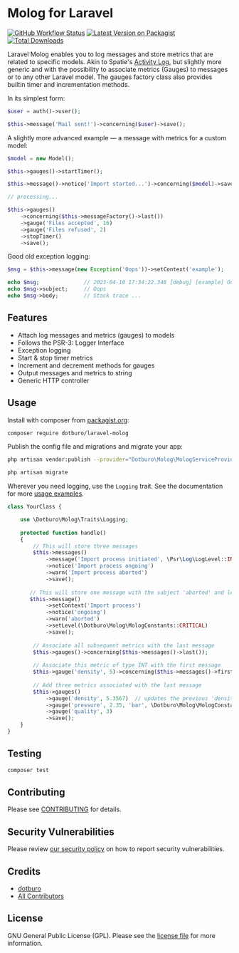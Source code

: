# Molog for Laravel

[![GitHub Workflow Status](https://img.shields.io/github/actions/workflow/status/dotburo/laravel-molog/run-tests.yml?branch=main&label=Tests&style=flat-square)](https://github.com/dotburo/laravel-molog/actions/workflows/run-tests.yml)
[![Latest Version on Packagist](https://img.shields.io/packagist/v/dotburo/laravel-molog.svg?style=flat-square&label=Version)](https://packagist.org/packages/dotburo/laravel-molog)
[![Total Downloads](https://img.shields.io/packagist/dt/dotburo/laravel-molog.svg?style=flat-square)](https://packagist.org/packages/dotburo/laravel-molog)

Laravel Molog enables you to log messages and store metrics that are related to specific models. Akin to Spatie's 
[Activity Log](https://github.com/spatie/laravel-activitylog), but slightly more generic and with the possibility to
associate metrics (Gauges) to messages or to any other Laravel model. The gauges factory class also provides builtin timer 
and incrementation methods.

In its simplest form:
```php
$user = auth()->user();

$this->message('Mail sent!')->concerning($user)->save();
```

A slightly more advanced example &mdash; a message with metrics for a custom model:
```php
$model = new Model();

$this->gauges()->startTimer();

$this->message()->notice('Import started...')->concerning($model)->save();

// processing...

$this->gauges()
    ->concerning($this->messageFactory()->last())
    ->gauge('Files accepted', 16)
    ->gauge('Files refused', 2)
    ->stopTimer()
    ->save();
```

Good old exception logging:
```php
$msg = $this->message(new Exception('Oops'))->setContext('example');

echo $msg;              // 2023-04-10 17:34:22.348 [debug] [example] Oops
echo $msg->subject;     // Oops
echo $msg->body;        // Stack trace ...
```

## Features
- Attach log messages and metrics (gauges) to models
- Follows the PSR-3: Logger Interface
- Exception logging
- Start & stop timer metrics
- Increment and decrement methods for gauges
- Output messages and metrics to string
- Generic HTTP controller

## Usage
Install with composer from [packagist.org](https://packagist.org/packages/dotburo/laravel-molog):
```bash
composer require dotburo/laravel-molog
```

Publish the config file and migrations and migrate your app:
```bash
php artisan vendor:publish --provider="Dotburo\Molog\MologServiceProvider"

php artisan migrate
```

Wherever you need logging, use the `Logging` trait. See the documentation for more [usage examples](./doc/Examples.md).
```php
class YourClass {

    use \Dotburo\Molog\Traits\Logging;
    
    protected function handle()
    {
        // This will store three messages
        $this->messages()
            ->message('Import process initiated', \Psr\Log\LogLevel::INFO)
            ->notice('Import process ongoing')
            ->warn('Import process aborted')
            ->save();
        
       // This will store one message with the subject 'aborted' and level critical
       $this->message()
            ->setContext('Import process')
            ->notice('ongoing')
            ->warn('aborted')
            ->setLevel(\Dotburo\Molog\MologConstants::CRITICAL)
            ->save();
        
        // Associate all subsequent metrics with the last message
        $this->gauges()->concerning($this->messages()->last());
        
        // Associate this metric of type INT with the first message
        $this->gauge('density', 5)->concerning($this->messages()->first())->save();
        
        // Add three metrics associated with the last message
        $this->gauges()
            ->gauge('density', 5.3567)  // updates the previous 'density' metric to the FLOAT value
            ->gauge('pressure', 2.35, 'bar', \Dotburo\Molog\MologConstants::GAUGE_INT_TYPE) // forcibly cast to FLOAT
            ->gauge('quality', 3)
            ->save();
    }
}
```


## Testing

```bash
composer test
```

## Contributing

Please see [CONTRIBUTING](.github/CONTRIBUTING.md) for details.

## Security Vulnerabilities

Please review [our security policy](../../security/policy) on how to report security vulnerabilities.

## Credits

- [dotburo](https://github.com/dotburo)
- [All Contributors](../../contributors)

## License

GNU General Public License (GPL). Please see the [license file](LICENSE.md) for more information.

